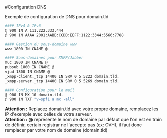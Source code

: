#Configuration DNS

Exemple de configuration de DNS pour domain.tld

```bash
#### IPv4 & IPv6
@ 900 IN A 111.222.333.444
@ 900 IN AAAA 2001:AABB:CCDD:EEFF:1122:3344:5566:7788

#### Gestion du sous-domaine www
www 1800 IN CNAME @

#### Sous-domaines pour XMPP/Jabber
muc 1800 IN CNAME @
pubsub 1800 IN CNAME @
vjud 1800 IN CNAME @
_xmpp-client._tcp 14400 IN SRV 0 5 5222 domain.tld.
_xmpp-server._tcp 14400 IN SRV 0 5 5269 domain.tld.

#### Configuration pour le mail
@ 900 IN MX 10 domain.tld.
@ 900 IN TXT "v=spf1 a mx -all"
```

<div class="alert alert-warning"><b>Attention :</b> Replacez domain.tld avec votre propre domaine, remplacez les IP d'exemple avec celles de votre serveur.</div>

<div class="alert alert-warning"><b>Attention :</b> <b>@</b> représente le nom de domaine par défaut que l'on est en train de définir, certain registrar ne l'accepte pas (ex: OVH), il faut donc remplacer par votre nom de domaine (domain.tld)</div>
